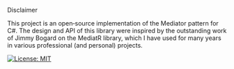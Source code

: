 Disclaimer

This project is an open‑source implementation of the Mediator pattern for C#. The design and API of this library were inspired by the outstanding work of Jimmy Bogard on the MediatR library, which I have used for many years in various professional (and personal) projects.

[![License: MIT](https://img.shields.io/badge/License-MIT-yellow.svg)](https://opensource.org/licenses/MIT)
